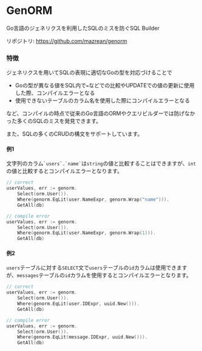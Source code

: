 # GenORM

Go言語のジェネリクスを利用したSQLのミスを防ぐSQL Builder

リポジトリ: https://github.com/mazrean/genorm

### 特徴

ジェネリクスを用いてSQLの表現に適切なGoの型を対応づけることで

* Goの型が異なる値をSQL内で`=`などでの比較やUPDATEでの値の更新に使用した際、コンパイルエラーとなる
* 使用できないテーブルのカラム名を使用した際にコンパイルエラーとなる

など、コンパイルの時点で従来のGo言語のORMやクエリビルダーでは防げなかった多くのSQLのミスを発見できます。

また、SQLの多くのCRUDの構文をサポートしています。

#### 例1

文字列のカラム`` `users`.`name` ``は`string`の値と比較することはできますが、`int`の値と比較するとコンパイルエラーとなります。

```go
// correct
userValues, err := genorm.
	Select(orm.User()).
	Where(genorm.EqLit(user.NameExpr, genorm.Wrap("name"))).
	GetAll(db)

// compile error
userValues, err := genorm.
	Select(orm.User()).
	Where(genorm.EqLit(user.NameExpr, genorm.Wrap(1))).
	GetAll(db)
```

#### 例2

`users`テーブルに対する`SELECT`文で`users`テーブルの`id`カラムは使用できますが、`messages`テーブルの`id`カラムを使用するとコンパイルエラーとなります。

```go
// correct
userValues, err := genorm.
	Select(orm.User()).
	Where(genorm.EqLit(user.IDExpr, uuid.New())).
	GetAll(db)

// compile error
userValues, err := genorm.
	Select(orm.User()).
	Where(genorm.EqLit(message.IDExpr, uuid.New())).
	GetAll(db)
```

